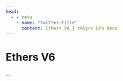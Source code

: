 ```yaml
---
head:
  - - meta
    - name: "twitter:title"
      content: Ethers V6 | zkSync Era Docs
---
```


# Ethers V6

...
